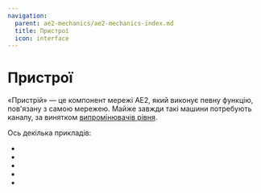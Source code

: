 ```yaml
---
navigation:
  parent: ae2-mechanics/ae2-mechanics-index.md
  title: Пристрої
  icon: interface
---
```


# Пристрої

«Пристрій» — це компонент мережі AE2, який виконує певну функцію, пов'язану з самою мережею. Майже завжди такі машини потребують каналу, за винятком [випромінювачів рівня](../items-blocks-machines/level_emitter.md).

Ось декілька прикладів:

*   <ItemLink id="interface" />
*   <ItemLink id="import_bus" />
*   <ItemLink id="storage_bus" />
*   <ItemLink id="pattern_provider" />
*   <ItemLink id="drive" />
